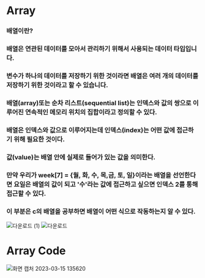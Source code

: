 # Array
### 배열이란?
### 배열은 연관된 데이터를 모아서 관리하기 위해서 사용되는 데이터 타입입니다.
### 변수가 하나의 데이터를 저장하기 위한 것이라면 배열은 여러 개의 데이터를 저장하기 위한 것이라고 할 수 있습니다.
### 배열(array)또는 순차 리스트(sequential list)는 인덱스와 값의 쌍으로 이루어진 연속적인 메모리 위치의 집합이라고 정의할 수 있다.
### 배열은 인덱스와 값으로 이루어지는데 인덱스(index)는 어떤 값에 접근하기 위해 필요한 것이다.
### 값(value)는 배열 안에 실제로 들어가 있는 값을 의미한다.
### 만약 우리가 week[7] = {월, 화, 수, 목,금, 토, 일}이라는 배열을 선언한다면 요일은 배열의 값이 되고 '수'라는 값에 접근하고 싶으면 인덱스 2를 통해 접근할 수 있다.
### 이 부분은 c의 배열을 공부하면 배열이 어떤 식으로 작동하는지 알 수 있다.
![다운로드 (1)](https://user-images.githubusercontent.com/127116197/227393698-06efebf3-f8f3-4dd2-b7d2-765642003cf5.png)
![다운로드](https://user-images.githubusercontent.com/127116197/227393533-75a9c0d0-c0b7-4156-9961-58b60cae05f8.png)
# Array Code
![화면 캡처 2023-03-15 135620](https://user-images.githubusercontent.com/127116197/225210807-f63dcd72-c3a0-4ebc-bbf7-0bb262b0dc11.png)

